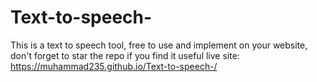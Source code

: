 # Text-to-speech-
This is a text to speech tool, free to use and implement on your website, don't forget to star the repo if you find it useful
live site: https://muhammad235.github.io/Text-to-speech-/

